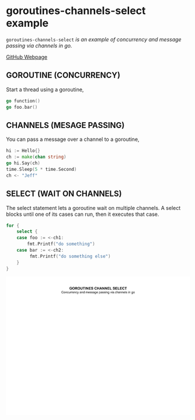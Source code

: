 # goroutines-channels-select example

`goroutines-channels-select`  _is an example of
concurrency and message passing via channels in go._

[GitHub Webpage](https://jeffdecola.github.io/my-go-examples/)

## GOROUTINE (CONCURRENCY)

Start a thread using a goroutine,

```go
go function()
go foo.bar()
```

## CHANNELS (MESAGE PASSING)

You can pass a message over a channel to a goroutine,

```go
hi := Hello{}
ch := make(chan string)
go hi.Say(ch)
time.Sleep(5 * time.Second)
ch <- "Jeff"
```

## SELECT (WAIT ON CHANNELS)

The select statement lets a goroutine wait on
multiple channels. A select blocks until one
of its cases can run, then it executes that case.

```go
for {
    select {
    case foo := <-ch1:
        fmt.Printf("do something")
    case bar := <-ch2:
         fmt.Printf("do something else")
    }
}
```

![IMAGE - goroutines-channel-select - IMAGE](../../docs/pics/goroutines-channel-select.jpg)
